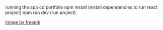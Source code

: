 running the app
cd portfolio
npm install (install dependencies to run react project)
npm run dev (run project)

<a href="https://www.freepik.com/free-photo/beautiful-flowers-spring-wallpaper_96364077.htm#fromView=search&page=1&position=10&uuid=7f46e900-8377-4b94-8cd7-ae5684c1b298">Image by freepik</a>  